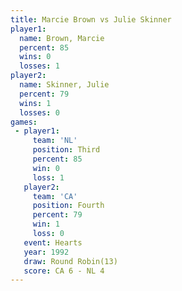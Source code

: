 ```yaml
---
title: Marcie Brown vs Julie Skinner
player1:              
  name: Brown, Marcie 
  percent: 85         
  wins: 0             
  losses: 1           
player2:              
  name: Skinner, Julie
  percent: 79         
  wins: 1             
  losses: 0           
games:
 - player1:         
     team: 'NL'     
     position: Third
     percent: 85    
     win: 0         
     loss: 1        
   player2:          
     team: 'CA'      
     position: Fourth
     percent: 79     
     win: 1          
     loss: 0         
   event: Hearts        
   year: 1992           
   draw: Round Robin(13)
   score: CA 6 - NL 4   
---
```


